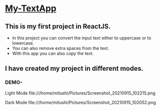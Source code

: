 # [My-TextApp](https://mytextapp.netlify.app/)

## This is my first project in ReactJS.

* In this project you can convert the input text either to uppercase or to lowercase.
* You can also remove extra spaces from the text.
* With this app you can also copy the text.

## I have created my project in different modes.
### DEMO-

Light Mode
file:///home/mitushi/Pictures/Screenshot_20210915_102215.png

Dark Mode
file:///home/mitushi/Pictures/Screenshot_20210915_102052.png